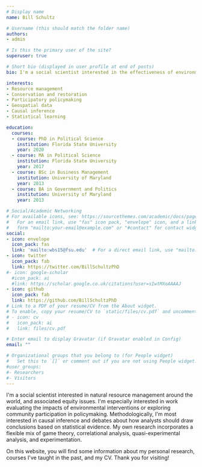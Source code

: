 ```yaml
---
# Display name
name: Bill Schultz

# Username (this should match the folder name)
authors:
- admin

# Is this the primary user of the site?
superuser: true

# Short bio (displayed in user profile at end of posts)
bio: I'm a social scientist interested in the effectiveness of environmental interventions, the equity implications of environmental policy, and the ways policy researchers use statistics to draw conclusions about the world. I specialize in analysis through R, Stata, and various geospatial software.

interests:
- Resource management
- Conservation and restoration
- Participatory policymaking
- Geospatial data
- Causal inference
- Statistical learning

education:
  courses:
  - course: PhD in Political Science
    institution: Florida State University
    year: 2020
  - course: MA in Political Science
    institution: Florida State University
    year: 2017
  - course: BSc in Business Management
    institution: University of Maryland
    year: 2013
  - course: BA in Government and Politics
    institution: University of Maryland
    year: 2013

# Social/Academic Networking
# For available icons, see: https://sourcethemes.com/academic/docs/page-builder/#icons
#   For an email link, use "fas" icon pack, "envelope" icon, and a link in the
#   form "mailto:your-email@example.com" or "#contact" for contact widget.
social:
- icon: envelope
  icon_pack: fas
  link: 'mailto:wbs15@fsu.edu'  # For a direct email link, use "mailto:test@example.org".
- icon: twitter
  icon_pack: fab
  link: https://twitter.com/BillSchultzPhD
#- icon: google-scholar
  #icon_pack: ai
  #link: https://scholar.google.co.uk/citations?user=sIwtMXoAAAAJ
- icon: github
  icon_pack: fab
  link: https://github.com/BillSchultzPhD
# Link to a PDF of your resume/CV from the About widget.
# To enable, copy your resume/CV to `static/files/cv.pdf` and uncomment the lines below.
# - icon: cv
#   icon_pack: ai
#   link: files/cv.pdf

# Enter email to display Gravatar (if Gravatar enabled in Config)
email: ""

# Organizational groups that you belong to (for People widget)
#   Set this to `[]` or comment out if you are not using People widget.
#user_groups:
#- Researchers
#- Visitors
---
```


I'm a social scientist interested in natural resource management around the world, and associated equity issues. I'm especially interested in work evaluating the impacts of environmental interventions or exploring community participation in policymaking. Methodologically, I'm most interested in causal inference and debates about how analysts should draw conclusions based on statistical evidence. My own research incorporates a flexible mix of game theory, correlational analysis, quasi-experimental analysis, and experimentation.

On this website, you will find some information about my personal research, courses I've taught in the past, and my CV. Thank you for visiting!
